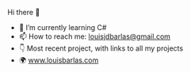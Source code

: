Hi there 👋

- 🔭 I’m currently learning C#
- 📫 How to reach me: louisjdbarlas@gmail.com
- 👇 Most recent project, with links to all my projects
- 🌍 www.louisbarlas.com

